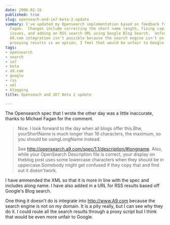 ```yaml
---
date: 2006-02-16
published: true
slug: openseach-and-ie7-beta-2-update
summary: I've updated my Opensearch implementation based on feedback from Michael
  Fagan.  Changes include correcting the short name length, fixing capitalization
  issues, and adding an RSS search URL using Google Blog Search.  Unfortunately, full
  A9.com integration isn't possible because the search engine isn't on my domain.  While
  proxying results is an option, I feel that would be unfair to Google.
tags:
- opensearch
- search
- ie7
- beta
- a9.com
- google
- rss
- xml
- blogging
title: Openseach and IE7 Beta 2 update

---
```

The Opensearch spec that I wrote the other day was a little inaccurate, thanks to Michael Fagan for the comment.<p /><blockquote class="posterous_medium_quote">
<p>Nice. I look forward to the day when all blogs offer this.Btw, yourShortName is much longer than 16 characters, the maximum, so you should be usingLongName instead. </p>
<p>See <a href="http://opensearch.a9.com/spec/1.1/description/#longname">http://opensearch.a9.com/spec/1.1/description/#longname</a>. Also, while your OpenSearch Description file is correct, your display on theblog post uses some lowercase characters when they should be in uppercase.Somebody might get confused if they copy that and find out it doesn'twork.</p>
</blockquote><p />I have ammended the XML so that it is more in line with the spec and includes along name.  I have also added in a URL for RSS results based off Google's Blog search.<p />One thing it doesn't do is integrate into <a href="http://www.A9.com">http://www.A9.com</a> because the search engine is not on my domain.  It is a pity really, but I can see why they do it.  I could route all the search results through a proxy script but I think that would be even more unfair to Google.<p />

